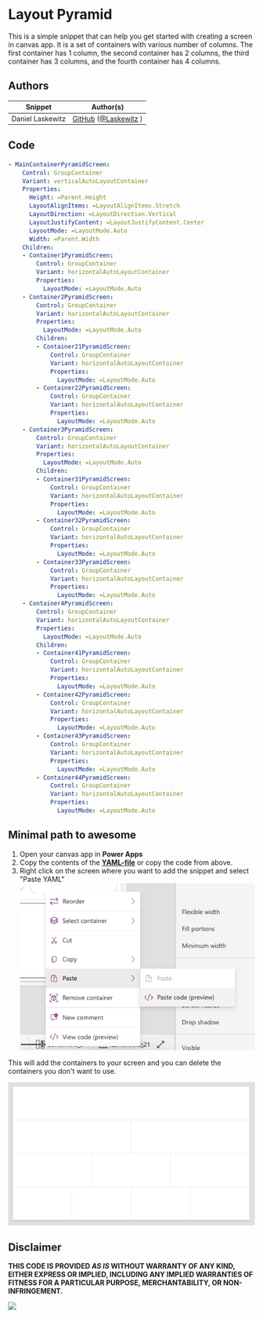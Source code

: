 # Layout Pyramid

This is a simple snippet that can help you get started with creating a screen in canvas app. It is a set of containers with various number of columns. The first container has 1 column, the second container has 2 columns, the third container has 3 columns, and the fourth container has 4 columns.

## Authors

Snippet|Author(s)
--------|---------
Daniel Laskewitz | [GitHub](https://github.com/laskewitz) ([@Laskewitz](https://www.twitter.com/laskewitz) )

## Code

```yaml
- MainContainerPyramidScreen:
    Control: GroupContainer
    Variant: verticalAutoLayoutContainer
    Properties:
      Height: =Parent.Height
      LayoutAlignItems: =LayoutAlignItems.Stretch
      LayoutDirection: =LayoutDirection.Vertical
      LayoutJustifyContent: =LayoutJustifyContent.Center
      LayoutMode: =LayoutMode.Auto
      Width: =Parent.Width
    Children:
    - Container1PyramidScreen:
        Control: GroupContainer
        Variant: horizontalAutoLayoutContainer
        Properties:
          LayoutMode: =LayoutMode.Auto
    - Container2PyramidScreen:
        Control: GroupContainer
        Variant: horizontalAutoLayoutContainer
        Properties:
          LayoutMode: =LayoutMode.Auto
        Children:
        - Container21PyramidScreen:
            Control: GroupContainer
            Variant: horizontalAutoLayoutContainer
            Properties:
              LayoutMode: =LayoutMode.Auto
        - Container22PyramidScreen:
            Control: GroupContainer
            Variant: horizontalAutoLayoutContainer
            Properties:
              LayoutMode: =LayoutMode.Auto
    - Container3PyramidScreen:
        Control: GroupContainer
        Variant: horizontalAutoLayoutContainer
        Properties:
          LayoutMode: =LayoutMode.Auto
        Children:
        - Container31PyramidScreen:
            Control: GroupContainer
            Variant: horizontalAutoLayoutContainer
            Properties:
              LayoutMode: =LayoutMode.Auto
        - Container32PyramidScreen:
            Control: GroupContainer
            Variant: horizontalAutoLayoutContainer
            Properties:
              LayoutMode: =LayoutMode.Auto
        - Container33PyramidScreen:
            Control: GroupContainer
            Variant: horizontalAutoLayoutContainer
            Properties:
              LayoutMode: =LayoutMode.Auto
    - Container4PyramidScreen:
        Control: GroupContainer
        Variant: horizontalAutoLayoutContainer
        Properties:
          LayoutMode: =LayoutMode.Auto
        Children:
        - Container41PyramidScreen:
            Control: GroupContainer
            Variant: horizontalAutoLayoutContainer
            Properties:
              LayoutMode: =LayoutMode.Auto
        - Container42PyramidScreen:
            Control: GroupContainer
            Variant: horizontalAutoLayoutContainer
            Properties:
              LayoutMode: =LayoutMode.Auto
        - Container43PyramidScreen:
            Control: GroupContainer
            Variant: horizontalAutoLayoutContainer
            Properties:
              LayoutMode: =LayoutMode.Auto
        - Container44PyramidScreen:
            Control: GroupContainer
            Variant: horizontalAutoLayoutContainer
            Properties:
              LayoutMode: =LayoutMode.Auto
```

## Minimal path to awesome

1. Open your canvas app in **Power Apps**
1. Copy the contents of the **[YAML-file](./source/pyramid.pa.yaml)** or copy the code from above.
1. Right click on the screen where you want to add the snippet and select "Paste YAML"
![View of the paste code button](./assets/pastecode.png)

This will add the containers to your screen and you can delete the containers you don't want to use.

![View of the pasted containers](./assets/pyramid.png)

## Disclaimer

**THIS CODE IS PROVIDED *AS IS* WITHOUT WARRANTY OF ANY KIND, EITHER EXPRESS OR IMPLIED, INCLUDING ANY IMPLIED WARRANTIES OF FITNESS FOR A PARTICULAR PURPOSE, MERCHANTABILITY, OR NON-INFRINGEMENT.**

<img src="https://m365-visitor-stats.azurewebsites.net/powerplatform-snippets/power-apps/layout-pyramid" aria-hidden="true" />
